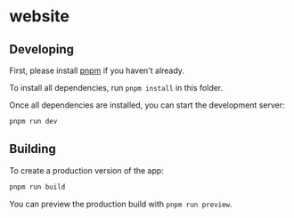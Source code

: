 # website

## Developing

First, please install [pnpm](https://pnpm.io/) if you haven't already.

To install all dependencies, run `pnpm install` in this folder.

Once all dependencies are installed, you can start the development server:

```bash
pnpm run dev
```

## Building

To create a production version of the app:

```bash
pnpm run build
```

You can preview the production build with `pnpm run preview`.
